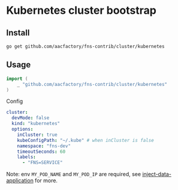 # Kubernetes cluster bootstrap
## Install
```shell
go get github.com/aacfactory/fns-contrib/cluster/kubernetes
```
## Usage
```go
import (
	_ "github.com/aacfactory/fns-contrib/cluster/kubernetes"
)

```
Config
```yaml
cluster:
  devMode: false
  kind: "kubernetes"
  options:
    inCluster: true
    kubeConfigPath: "~/.kube" # when inCluster is false
    namespace: "fns-dev"
    timeoutSeconds: 60
    labels:
      - "FNS=SERVICE"       
```
Note: env `MY_POD_NAME` and `MY_POD_IP` are required, see [inject-data-application](https://kubernetes.io/zh-cn/docs/tasks/inject-data-application/environment-variable-expose-pod-information/) for more.